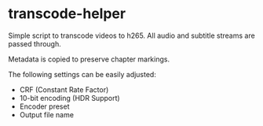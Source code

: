 # transcode-helper

Simple script to transcode videos to h265.
All audio and subtitle streams are passed through.

Metadata is copied to preserve chapter markings.

The following settings can be easily adjusted:
- CRF (Constant Rate Factor)
- 10-bit encoding (HDR Support)
- Encoder preset
- Output file name

